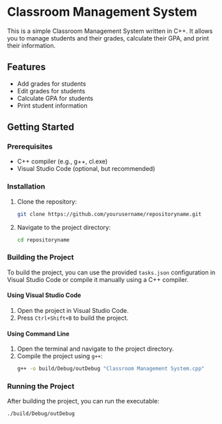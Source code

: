 # Classroom Management System

This is a simple Classroom Management System written in C++. It allows you to manage students and their grades, calculate their GPA, and print their information.

## Features

- Add grades for students
- Edit grades for students
- Calculate GPA for students
- Print student information

## Getting Started

### Prerequisites

- C++ compiler (e.g., g++, cl.exe)
- Visual Studio Code (optional, but recommended)

### Installation

1. Clone the repository:
    ```sh
    git clone https://github.com/yourusername/repositoryname.git
    ```
2. Navigate to the project directory:
    ```sh
    cd repositoryname
    ```

### Building the Project

To build the project, you can use the provided `tasks.json` configuration in Visual Studio Code or compile it manually using a C++ compiler.

#### Using Visual Studio Code

1. Open the project in Visual Studio Code.
2. Press `Ctrl+Shift+B` to build the project.

#### Using Command Line

1. Open the terminal and navigate to the project directory.
2. Compile the project using `g++`:
    ```sh
    g++ -o build/Debug/outDebug "Classroom Management System.cpp"
    ```

### Running the Project

After building the project, you can run the executable:

```sh
./build/Debug/outDebug
